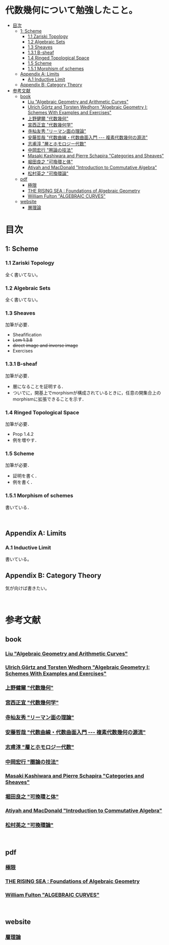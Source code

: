 # 代数幾何について勉強したこと。<!-- omit in toc -->

- [目次](#目次)
  - [1: Scheme](#1-scheme)
    - [1.1 Zariski Topology](#11-zariski-topology)
    - [1.2 Algebraic Sets](#12-algebraic-sets)
    - [1.3 Sheaves](#13-sheaves)
    - [1.3.1 B-sheaf](#131-b-sheaf)
    - [1.4 Ringed Topological Space](#14-ringed-topological-space)
    - [1.5 Scheme](#15-scheme)
    - [1.5.1 Morphism of schemes](#151-morphism-of-schemes)
  - [Appendix A: Limits](#appendix-a-limits)
    - [A.1 Inductive Limit](#a1-inductive-limit)
  - [Appendix B: Category Theory](#appendix-b-category-theory)
- [参考文献](#参考文献)
  - [book](#book)
    - [Liu "Algebraic Geometry and Arithmetic Curves"](#liu-algebraic-geometry-and-arithmetic-curves)
    - [Ulrich Görtz and Torsten Wedhorn "Algebraic Geometry I: Schemes With Examples and Exercises"](#ulrich-görtz-and-torsten-wedhorn-algebraic-geometry-i-schemes-with-examples-and-exercises)
    - [上野健爾 "代数幾何"](#上野健爾-代数幾何)
    - [宮西正宜 "代数幾何学"](#宮西正宜-代数幾何学)
    - [寺杣友秀 "リーマン面の理論"](#寺杣友秀-リーマン面の理論)
    - [安藤哲哉 "代数曲線・代数曲面入門 --- 複素代数幾何の源流"](#安藤哲哉-代数曲線代数曲面入門-----複素代数幾何の源流)
    - [志甫淳 "層とホモロジー代数"](#志甫淳-層とホモロジー代数)
    - [中岡宏行 "圏論の技法"](#中岡宏行-圏論の技法)
    - [Masaki Kashiwara and Pierre Schapira "Categories and Sheaves"](#masaki-kashiwara-and-pierre-schapira-categories-and-sheaves)
    - [堀田良之 "可換環と体"](#堀田良之-可換環と体)
    - [Atiyah and MacDonald "Introduction to Commutative Algebra"](#atiyah-and-macdonald-introduction-to-commutative-algebra)
    - [松村英之 "可換環論"](#松村英之-可換環論)
  - [pdf](#pdf)
    - [極限](#極限)
    - [THE RISING SEA : Foundations of Algebraic Geometry](#the-rising-sea--foundations-of-algebraic-geometry)
    - [William Fulton "ALGEBRAIC CURVES"](#william-fulton-algebraic-curves)
  - [website](#website)
    - [層理論](#層理論)


# 目次

## 1: Scheme

### 1.1 Zariski Topology
全く書いてない。

### 1.2 Algebraic Sets
全く書いてない。

### 1.3 Sheaves
加筆が必要．<br>
- Sheafification
- ~~Lem 1.3.8~~
- ~~direct image and inverse image~~
- Exercises

### 1.3.1 B-sheaf
加筆が必要．<br>
- 層になることを証明する．
- ついでに，開基上でmorphismが構成されているときに，任意の開集合上のmorphismに拡張できることを示す．


### 1.4 Ringed Topological Space
加筆が必要．<br>
- Prop 1.4.2
- 例を増やす．

### 1.5 Scheme
加筆が必要．<br>
- 証明を書く．
- 例を書く．

### 1.5.1 Morphism of schemes
書いている．

<br>


## Appendix A: Limits

### A.1 Inductive Limit
書いている。

## Appendix B: Category Theory
気が向けば書きたい。

<br>

# 参考文献

## book

### [Liu "Algebraic Geometry and Arithmetic Curves"](https://www.math.u-bordeaux.fr/~qliu/Book/index.html)

### [Ulrich Görtz and Torsten Wedhorn "Algebraic Geometry I: Schemes With Examples and Exercises"](https://link.springer.com/book/10.1007/978-3-658-30733-2)

### [上野健爾 "代数幾何"](https://www.iwanami.co.jp/book/b265778.html)

### [宮西正宜 "代数幾何学"](https://www.shokabo.co.jp/mybooks/ISBN978-4-7853-1312-8.htm)

<!-- 

### [川又雄二郎 "代数多様体論"](https://www.kyoritsu-pub.co.jp/book/b10011756.html)

### [David Mumford "Abelian Varieties"](https://bookstore.ams.org/tifr-13)

### [David Mumford "Algebraic Geometry I: Complex Projective Varieties"](https://www.amazon.co.jp/dp/3540586571/)

### [Phillip Griffiths and Joseph Harris "Principles of Algebraic Geometry"](https://onlinelibrary.wiley.com/doi/book/10.1002/9781118032527)

-->

### [寺杣友秀 "リーマン面の理論"](https://www.morikita.co.jp/books/mid/007831)

### [安藤哲哉 "代数曲線・代数曲面入門 --- 複素代数幾何の源流"](https://www.sugakushobo.co.jp/book-3107.html)

### [志甫淳 "層とホモロジー代数"](https://www.kyoritsu-pub.co.jp/book/b10003680.html)

### [中岡宏行 "圏論の技法"](https://www.nippyo.co.jp/shop/book/7004.html)

### [Masaki Kashiwara and Pierre Schapira "Categories and Sheaves"](https://link.springer.com/book/10.1007/3-540-27950-4)

### [堀田良之 "可換環と体"](https://www.iwanami.co.jp/book/b265760.html)

### [Atiyah and MacDonald "Introduction to Commutative Algebra"](https://www.amazon.co.jp/dp/0201407515)

### [松村英之 "可換環論"](https://www.kyoritsu-pub.co.jp/book/b10010967.html)

<!--

### [Loring W. Tu "An Introduction to Manifolds"](https://link.springer.com/book/10.1007/978-1-4419-7400-6)
(PDFがある)

### [Lee "Introduction to Smooth Manifolds"](https://link.springer.com/book/10.1007/978-1-4419-9982-5)
(PDFがある)

-->

<br>

## pdf

### [極限](https://www.math.s.chiba-u.ac.jp/~matsu/math/limit.pdf)

### [THE RISING SEA : Foundations of Algebraic Geometry](https://math.stanford.edu/~vakil/216blog/FOAGnov1817public.pdf)

### [William Fulton "ALGEBRAIC CURVES"](https://dept.math.lsa.umich.edu/~wfulton/CurveBook.pdf)

<br>

## website

### [層理論](https://mathlog.info/articles/1422)





